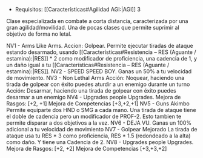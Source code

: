 - Requisitos: [[Características#Agilidad AGI:|AGI]] 3

Clase especializada en combate a corta distancia, caracterizada por una gran agilidad/movilidad.
Una de pocas clases que permite suprimir al objetivo de forma no letal.

NV1 - Arms Like Arms.
	Accion: Golpear.
	Permite ejecutar tiradas de ataque estando desarmado, usando [[Características#Resistencia – RES (Aguante / estamina):|RES]] \* 2 como modificador de proficiencia, una cadencia de 1, y un daño igual a tu [[Características#Resistencia – RES (Aguante / estamina):|RES]].
NV2 - SPEED SPEED BOY.
	Ganas un 50% a tu velocidad de movimiento.
NV3 - Non Lethal Arms
	Acción: Noquear, haciendo una tirada de golpear con éxito puedes aturdir a un enemigo durante un turno
	Acción: Desarmar, haciendo una tirada de golpear con éxito puedes desarmar a un enemigo
NV4 - Upgrades people Upgrades.
	Mejora de Rasgos: \[+2, +1\]
	Mejora de Competencias \[+3,+2,+1\]
NV5 - Guns Akimbo
	Permite equiparte dos HND o SMG a cada mano. Una tirada de ataque tiene el doble de cadencia pero un modificador de PROF-2. Esto tambien te permite disparar a dos objetivos a la vez.
NV6 - DEJA VU.
	Ganas un 100% adicional a tu velocidad de movimiento 
NV7 - Golpear Mejorado
	La tirada de ataque usa tu RES * 3 como proficiencia, 
	RES * 1.5 (redondeado a la alta)  como daño.
	Y tiene una Cadencia de 2.
NV8 - Upgrades people Upgrades.
	Mejora de Rasgos: \[+2, +2\]
	Mejora de Competencias \[+3,+3,+2\]
